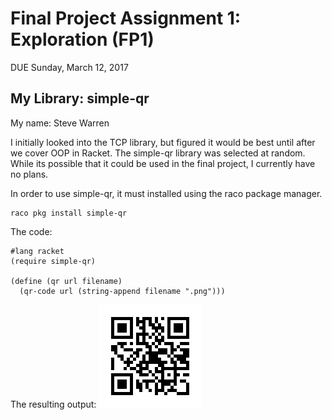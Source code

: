 # Final Project Assignment 1: Exploration (FP1)
DUE Sunday, March 12, 2017


## My Library: simple-qr
My name: Steve Warren

I initially looked into the TCP library, but figured it would be best until after we cover OOP in Racket.  The simple-qr library was selected at random.  While its possible that it could be used in the final project, I currently have no plans.

In order to use simple-qr, it must installed using the raco package manager.
```
raco pkg install simple-qr
```

The code:
```racket
#lang racket
(require simple-qr)

(define (qr url filename)
  (qr-code url (string-append filename ".png")))
```

The resulting output:
![Duck Duck Go QR Code](ddg.png)
